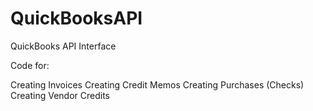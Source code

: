 # QuickBooksAPI
QuickBooks API Interface

Code for:

Creating Invoices
Creating Credit Memos
Creating Purchases (Checks)
Creating Vendor Credits

